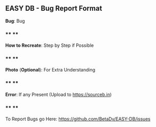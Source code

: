 ## EASY DB - Bug Report Format

**Bug**: Bug
### ** **
**How to Recreate**: Step by Step if Possible
### ** **
**Photo** (**Optional**): For Extra Understanding
### ** **
**Error**: If any Present (Upload to https://sourceb.in)
### ** **
To Report Bugs go Here: https://github.com/BetaDv/EASY-DB/issues
